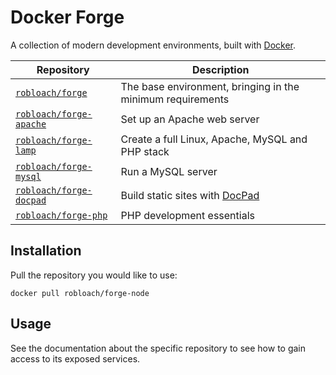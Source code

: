 # Docker Forge

A collection of modern development environments, built with [Docker](http://docker.io).


Repository                                | Description
------------------------------------------|------------
[`robloach/forge`](forge)                 | The base environment, bringing in the minimum requirements
[`robloach/forge-apache`](apache)         | Set up an Apache web server
[`robloach/forge-lamp`](lamp)             | Create a full Linux, Apache, MySQL and PHP stack
[`robloach/forge-mysql`](mysql)           | Run a MySQL server
[`robloach/forge-docpad`](docpad)         | Build static sites with [DocPad](http://docpad.org)
[`robloach/forge-php`](php)               | PHP development essentials


## Installation

Pull the repository you would like to use:

```
docker pull robloach/forge-node
```


## Usage

See the documentation about the specific repository to see how to gain access to
its exposed services.
